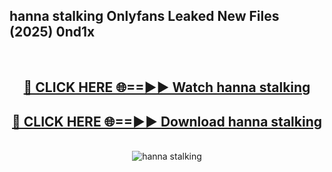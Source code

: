 <h2>hanna stalking Onlyfans Leaked New Files (2025) 0nd1x</h2>
<br>
<div align="center">
<h2><a href="https://mediafiles.top/hanna_stalking&ref=git" rel="nofollow">🔴 CLICK HERE 🌐==►► Watch hanna stalking</a></h2>
<h2><a href="https://mediafiles.top/hanna_stalking&ref=git" rel="nofollow">🔴 CLICK HERE 🌐==►► Download hanna stalking</a></h2>
<br>
<a href="https://mediafiles.top/hanna_stalking&ref=git" rel="nofollow" data-target="animated-image.originalLink"><img src="https://i.ibb.co.com/xMMVF88/686577567.gif" alt="hanna stalking" style="max-width: 100%; display: inline-block;" data-target="animated-image.originalImage"></a>
</div>
<br>
<br>
